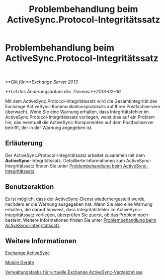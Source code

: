 ﻿---
title: Problembehandlung beim ActiveSync.Protocol-Integritätssatz
TOCTitle: Problembehandlung beim ActiveSync.Protocol-Integritätssatz
ms:assetid: 7351f881-08b2-4504-99f2-63e7acdfcc35
ms:mtpsurl: https://technet.microsoft.com/de-de/library/ms.exch.scom.activesync.protocol(v=EXCHG.150)
ms:contentKeyID: 53181860
ms.date: 10/08/2015
mtps_version: v=EXCHG.150
ms.translationtype: HT
---

# Problembehandlung beim ActiveSync.Protocol-Integritätssatz

 

_**Gilt für:**Exchange Server 2013_

_**Letztes Änderungsdatum des Themas:**2013-02-06_

Mit dem ActiveSync.Protocol-Integritätssatz wird die Gesamtintegrität des Exchange ActiveSync-Kommunikationsprotokolls auf Ihren Postfachservern überwacht. Wenn Sie eine Warnung erhalten, dass Integritätsfehler im ActiveSync.Protocol-Integritätssatz vorliegen, weist dies auf ein Problem hin, das eventuell die ActiveSync-Komponenten auf dem Postfachserver betrifft, der in der Warnung angegeben ist.

## Erläuterung

Der ActiveSync.Protocol-Integritätssatz arbeitet zusammen mit dem **ActiveSync**-Integritätssatz. Detaillierte Informationen zum ActiveSync-Integritätssatz finden Sie unter [Problembehandlung beim ActiveSync-Integritätssatz](troubleshooting-activesync-health-set.md).

## Benutzeraktion

Es ist möglich, dass der ActiveSync-Dienst wiederhergestellt wurde, nachdem er die Warnung ausgegeben hat. Wenn Sie also eine Warnung erhalten, die darauf hinweist, dass Integritätsfehler im ActiveSync-Integritätssatz vorliegen, überprüfen Sie zuerst, ob das Problem noch besteht. Weitere Informationen finden Sie unter [Problembehandlung beim ActiveSync-Integritätssatz](troubleshooting-activesync-health-set.md).

## Weitere Informationen

[Exchange ActiveSync](https://technet.microsoft.com/de-de/library/aa998357\(v=exchg.150\))

[Mobile Geräte](https://technet.microsoft.com/de-de/library/bb232129\(v=exchg.150\))

[Verwaltungstasks für virtuelle Exchange ActiveSync-Verzeichnisse](https://technet.microsoft.com/de-de/library/bb125170\(v=exchg.150\))

